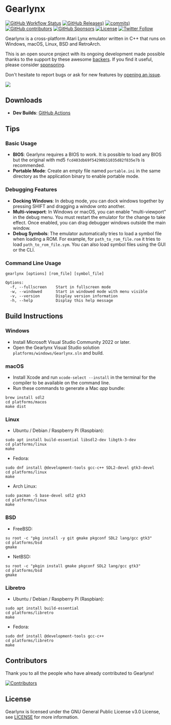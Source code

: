 # Gearlynx

[![GitHub Workflow Status](https://img.shields.io/github/actions/workflow/status/drhelius/Gearlynx/gearlynx.yml)](https://github.com/drhelius/Gearlynx/actions/workflows/gearlynx.yml)
[![GitHub Releases)](https://img.shields.io/github/v/tag/drhelius/Gearlynx?label=version)](https://github.com/drhelius/Gearlynx/releases)
[![commits)](https://img.shields.io/github/commit-activity/t/drhelius/Gearlynx)](https://github.com/drhelius/Gearlynx/commits/main)
[![GitHub contributors](https://img.shields.io/github/contributors/drhelius/Gearlynx)](https://github.com/drhelius/Gearlynx/graphs/contributors)
[![GitHub Sponsors](https://img.shields.io/github/sponsors/drhelius)](https://github.com/sponsors/drhelius)
[![License](https://img.shields.io/github/license/drhelius/Gearlynx)](https://github.com/drhelius/Gearlynx/blob/main/LICENSE)
[![Twitter Follow](https://img.shields.io/twitter/follow/drhelius)](https://x.com/drhelius)

Gearlynx is a cross-platform Atari Lynx emulator written in C++ that runs on Windows, macOS, Linux, BSD and RetroArch.

This is an open source project with its ongoing development made possible thanks to the support by these awesome [backers](backers.md). If you find it useful, please consider [sponsoring](https://github.com/sponsors/drhelius).

Don't hesitate to report bugs or ask for new features by [opening an issue](https://github.com/drhelius/Gearlynx/issues).

<img src="http://www.geardome.com/files/gearlynx/gearlynx_debug_06.png">

## Downloads

- **Dev Builds**: [GitHub Actions](https://github.com/drhelius/Gearlynx/actions/workflows/gearlynx.yml)

## Tips

### Basic Usage
- **BIOS**: Gearlynx requires a BIOS to work. It is possible to load any BIOS but the original with md5 ```fcd403db69f54290b51035d82f835e7b``` is recommended.
- **Portable Mode**: Create an empty file named `portable.ini` in the same directory as the application binary to enable portable mode.

### Debugging Features
- **Docking Windows**: In debug mode, you can dock windows together by pressing SHIFT and dragging a window onto another.
- **Multi-viewport**: In Windows or macOS, you can enable "multi-viewport" in the debug menu. You must restart the emulator for the change to take effect. Once enabled, you can drag debugger windows outside the main window.
- **Debug Symbols**: The emulator automatically tries to load a symbol file when loading a ROM. For example, for ```path_to_rom_file.rom``` it tries to load ```path_to_rom_file.sym```. You can also load symbol files using the GUI or the CLI.

### Command Line Usage
```
gearlynx [options] [rom_file] [symbol_file]

Options:
  -f, --fullscreen    Start in fullscreen mode
  -w, --windowed      Start in windowed mode with menu visible
  -v, --version       Display version information
  -h, --help          Display this help message
```

## Build Instructions

### Windows

- Install Microsoft Visual Studio Community 2022 or later.
- Open the Gearlynx Visual Studio solution `platforms/windows/Gearlynx.sln` and build.

### macOS

- Install Xcode and run `xcode-select --install` in the terminal for the compiler to be available on the command line.
- Run these commands to generate a Mac *app* bundle:

``` shell
brew install sdl2
cd platforms/macos
make dist
```

### Linux

- Ubuntu / Debian / Raspberry Pi (Raspbian):

``` shell
sudo apt install build-essential libsdl2-dev libgtk-3-dev
cd platforms/linux
make
```

- Fedora:

``` shell
sudo dnf install @development-tools gcc-c++ SDL2-devel gtk3-devel
cd platforms/linux
make
```

- Arch Linux:

``` shell
sudo pacman -S base-devel sdl2 gtk3
cd platforms/linux
make
```

### BSD

- FreeBSD:

``` shell
su root -c "pkg install -y git gmake pkgconf SDL2 lang/gcc gtk3"
cd platforms/bsd
gmake
```

- NetBSD:

``` shell
su root -c "pkgin install gmake pkgconf SDL2 lang/gcc gtk3"
cd platforms/bsd
gmake
```

### Libretro

- Ubuntu / Debian / Raspberry Pi (Raspbian):

``` shell
sudo apt install build-essential
cd platforms/libretro
make
```

- Fedora:

``` shell
sudo dnf install @development-tools gcc-c++
cd platforms/libretro
make
```

## Contributors

Thank you to all the people who have already contributed to Gearlynx!

[![Contributors](https://contrib.rocks/image?repo=drhelius/gearlynx)](https://github.com/drhelius/gearlynx/graphs/contributors)

## License

Gearlynx is licensed under the GNU General Public License v3.0 License, see [LICENSE](LICENSE) for more information.

